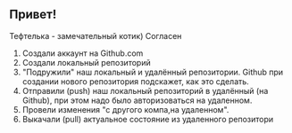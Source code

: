 ## Привет!

Тефтелька - замечательный котик)
Согласен

1. Создали аккаунт на Github.com
2. Создали локальный репозиторий
3. "Подружили" наш локальный и удалённый  репозитории. Github при создании нового репозитория подскажет, как это сделать.
4. Отправили (push) наш локальный репозиторий в удалённый (на Github), при этом надо было авторизоваться на удаленном.
5. Провели изменения "с другого компа,на удаленном".
6. Выкачали (pull) актуальное состояние из удаленного репозитори
